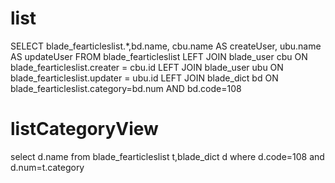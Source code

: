 list
===
SELECT
blade_fearticleslist.*,bd.name,
cbu.name AS createUser,
ubu.name AS updateUser
FROM
blade_fearticleslist
LEFT JOIN blade_user cbu ON blade_fearticleslist.creater = cbu.id
LEFT JOIN blade_user ubu ON blade_fearticleslist.updater = ubu.id
LEFT JOIN blade_dict bd ON blade_fearticleslist.category=bd.num AND bd.code=108

listCategoryView
===
select d.name from blade_fearticleslist t,blade_dict d where d.code=108 
and d.num=t.category